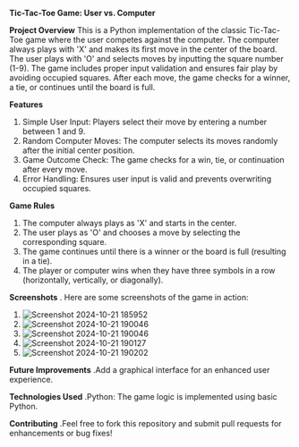 **Tic-Tac-Toe Game: User vs. Computer**

**Project Overview**
This is a Python implementation of the classic Tic-Tac-Toe game where the user competes against the computer. The computer always plays with 'X' and makes its first move in the center of the board. The user plays with 'O' and selects moves by inputting the square number (1-9). The game includes proper input validation and ensures fair play by avoiding occupied squares. After each move, the game checks for a winner, a tie, or continues until the board is full.

**Features**
1. Simple User Input: Players select their move by entering a number between 1 and 9.
2. Random Computer Moves: The computer selects its moves randomly after the initial center position.
3. Game Outcome Check: The game checks for a win, tie, or continuation after every move.
4. Error Handling: Ensures user input is valid and prevents overwriting occupied squares.

**Game Rules**
1. The computer always plays as 'X' and starts in the center.
2. The user plays as 'O' and chooses a move by selecting the corresponding square.
3. The game continues until there is a winner or the board is full (resulting in a tie).
4. The player or computer wins when they have three symbols in a row (horizontally, vertically, or diagonally).

**Screenshots**
. Here are some screenshots of the game in action:

1. ![Screenshot 2024-10-21 185952](https://github.com/user-attachments/assets/65aa0a3f-f7f8-4b1b-af56-03c2f586bb03)
2. ![Screenshot 2024-10-21 190046](https://github.com/user-attachments/assets/f47e53b4-005a-4182-88e6-8e4b38a90466)
3. ![Screenshot 2024-10-21 190046](https://github.com/user-attachments/assets/a31cf56c-ccda-44f9-8132-8889b3b62851)
4. ![Screenshot 2024-10-21 190127](https://github.com/user-attachments/assets/f61edb10-4ab6-4223-a50b-515e933b409a)
5. ![Screenshot 2024-10-21 190202](https://github.com/user-attachments/assets/54218894-1085-42b1-9da9-7c376c395a66)



**Future Improvements**
.Add a graphical interface for an enhanced user experience.

**Technologies Used**
.Python: The game logic is implemented using basic Python.

**Contributing**
.Feel free to fork this repository and submit pull requests for enhancements or bug fixes!
